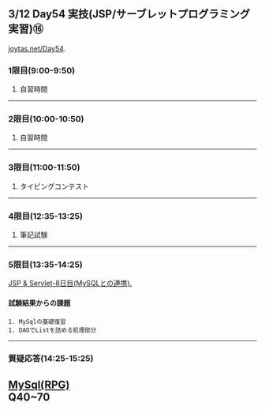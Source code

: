 ## 3/12 Day54 実技(JSP/サーブレットプログラミング実習)⑯
[joytas.net/Day54](https://joytas.net/%e8%a8%93%e7%b7%b4/day54).
### 1限目(9:00-9:50)
1. 自習時間
---
### 2限目(10:00-10:50)
1. 自習時間
---
### 3限目(11:00-11:50)
1. タイピングコンテスト
---
### 4限目(12:35-13:25)
1. 筆記試験
---
### 5限目(13:35-14:25)
[JSP & Servlet-8日目(MySQLとの連携).](https://joytas.net/programming/jspservlet08)
#### 試験結果からの課題
	1. MySqlの基礎復習
	1. DAOでListを詰める処理部分
---
### 質疑応答(14:25-15:25)
[MySql(RPG)](https://joytas.net/programming/mysql/mysql_rpg)  
Q40~70
----
